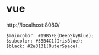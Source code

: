 # vue

http://localhost:8080/

```
$maincolor: #19B5FE(DeepSkyBlue);  
$subcolor: #3BB4C1(IrisBlue);  
$black: #2e3131(OuterSpace);  
```
